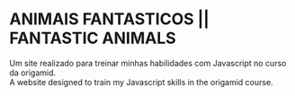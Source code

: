 # ANIMAIS FANTASTICOS || FANTASTIC ANIMALS
Um site realizado para treinar minhas habilidades com Javascript no curso da origamid.
<br>
A website designed to train my Javascript skills in the origamid course.
